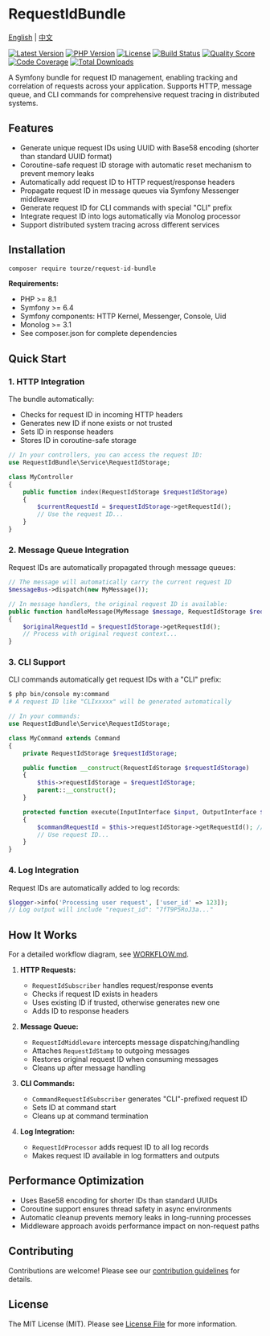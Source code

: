 # RequestIdBundle

[English](README.md) | [中文](README.zh-CN.md)

[![Latest Version](https://img.shields.io/packagist/v/tourze/request-id-bundle.svg?style=flat-square)](https://packagist.org/packages/tourze/request-id-bundle)
[![PHP Version](https://img.shields.io/packagist/php-v/tourze/request-id-bundle.svg?style=flat-square)](https://packagist.org/packages/tourze/request-id-bundle)
[![License](https://img.shields.io/packagist/l/tourze/request-id-bundle.svg?style=flat-square)](https://packagist.org/packages/tourze/request-id-bundle)
[![Build Status](https://img.shields.io/travis/tourze/request-id-bundle/master.svg?style=flat-square)](https://travis-ci.org/tourze/request-id-bundle)
[![Quality Score](https://img.shields.io/scrutinizer/g/tourze/request-id-bundle.svg?style=flat-square)](https://scrutinizer-ci.com/g/tourze/request-id-bundle)
[![Code Coverage](https://img.shields.io/scrutinizer/coverage/g/tourze/request-id-bundle.svg?style=flat-square)](https://scrutinizer-ci.com/g/tourze/request-id-bundle/?branch=master)
[![Total Downloads](https://img.shields.io/packagist/dt/tourze/request-id-bundle.svg?style=flat-square)](https://packagist.org/packages/tourze/request-id-bundle)

A Symfony bundle for request ID management, enabling tracking and correlation of requests across your application. Supports HTTP, message queue, and CLI commands for comprehensive request tracing in distributed systems.

## Features

- Generate unique request IDs using UUID with Base58 encoding (shorter than standard UUID format)
- Coroutine-safe request ID storage with automatic reset mechanism to prevent memory leaks
- Automatically add request ID to HTTP request/response headers
- Propagate request ID in message queues via Symfony Messenger middleware
- Generate request ID for CLI commands with special "CLI" prefix
- Integrate request ID into logs automatically via Monolog processor
- Support distributed system tracing across different services

## Installation

```bash
composer require tourze/request-id-bundle
```

**Requirements:**

- PHP >= 8.1
- Symfony >= 6.4
- Symfony components: HTTP Kernel, Messenger, Console, Uid
- Monolog >= 3.1
- See composer.json for complete dependencies

## Quick Start

### 1. HTTP Integration

The bundle automatically:

- Checks for request ID in incoming HTTP headers
- Generates new ID if none exists or not trusted
- Sets ID in response headers
- Stores ID in coroutine-safe storage

```php
// In your controllers, you can access the request ID:
use RequestIdBundle\Service\RequestIdStorage;

class MyController
{
    public function index(RequestIdStorage $requestIdStorage)
    {
        $currentRequestId = $requestIdStorage->getRequestId();
        // Use the request ID...
    }
}
```

### 2. Message Queue Integration

Request IDs are automatically propagated through message queues:

```php
// The message will automatically carry the current request ID
$messageBus->dispatch(new MyMessage());

// In message handlers, the original request ID is available:
public function handleMessage(MyMessage $message, RequestIdStorage $requestIdStorage)
{
    $originalRequestId = $requestIdStorage->getRequestId();
    // Process with original request context...
}
```

### 3. CLI Support

CLI commands automatically get request IDs with a "CLI" prefix:

```bash
$ php bin/console my:command
# A request ID like "CLIxxxxx" will be generated automatically
```

```php
// In your commands:
use RequestIdBundle\Service\RequestIdStorage;

class MyCommand extends Command
{
    private RequestIdStorage $requestIdStorage;

    public function __construct(RequestIdStorage $requestIdStorage)
    {
        $this->requestIdStorage = $requestIdStorage;
        parent::__construct();
    }

    protected function execute(InputInterface $input, OutputInterface $output)
    {
        $commandRequestId = $this->requestIdStorage->getRequestId(); // CLI[uuid]
        // Use request ID...
    }
}
```

### 4. Log Integration

Request IDs are automatically added to log records:

```php
$logger->info('Processing user request', ['user_id' => 123]);
// Log output will include "request_id": "7fT9P5RoJ3a..."
```

## How It Works

For a detailed workflow diagram, see [WORKFLOW.md](WORKFLOW.md).

1. **HTTP Requests:**
    - `RequestIdSubscriber` handles request/response events
    - Checks if request ID exists in headers
    - Uses existing ID if trusted, otherwise generates new one
    - Adds ID to response headers

2. **Message Queue:**
    - `RequestIdMiddleware` intercepts message dispatching/handling
    - Attaches `RequestIdStamp` to outgoing messages
    - Restores original request ID when consuming messages
    - Cleans up after message handling

3. **CLI Commands:**
    - `CommandRequestIdSubscriber` generates "CLI"-prefixed request ID
    - Sets ID at command start
    - Cleans up at command termination

4. **Log Integration:**
    - `RequestIdProcessor` adds request ID to all log records
    - Makes request ID available in log formatters and outputs

## Performance Optimization

- Uses Base58 encoding for shorter IDs than standard UUIDs
- Coroutine support ensures thread safety in async environments
- Automatic cleanup prevents memory leaks in long-running processes
- Middleware approach avoids performance impact on non-request paths

## Contributing

Contributions are welcome! Please see our [contribution guidelines](https://github.com/tourze/request-id-bundle/blob/master/.github/CONTRIBUTING.md) for details.

## License

The MIT License (MIT). Please see [License File](LICENSE) for more information.
